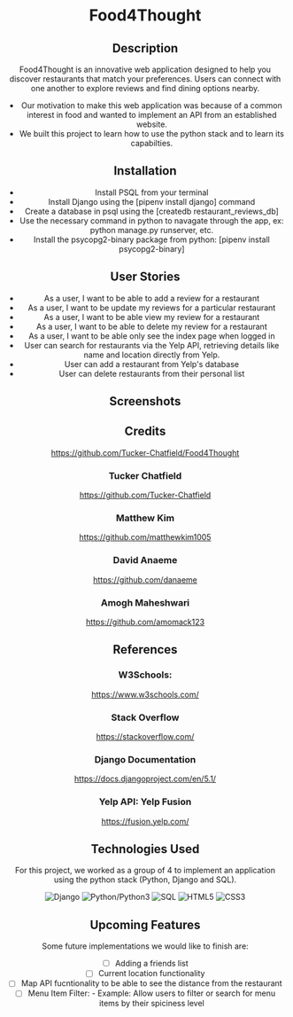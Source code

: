 <div align="center">

<h1 font-size = 100px>Food4Thought</h1>

## Description

Food4Thought is an innovative web application designed to help you discover restaurants that match your preferences. Users can connect with one another to explore reviews and find dining options nearby.

- Our motivation to make this web application was because of a common interest in food and wanted to implement an API from an established website.
- We built this project to learn how to use the python stack and to learn its capabilties.

## Installation

- Install PSQL from your terminal
- Install Django using the [pipenv install django] command
- Create a database in psql using the [createdb restaurant_reviews_db]
- Use the necessary command in python to navagate through the app, ex: python manage.py runserver, etc.
- Install the psycopg2-binary package from python: [pipenv install psycopg2-binary]

## User Stories

- As a user, I want to be able to add a review for a restaurant
- As a user, I want to be update my reviews for a particular restaurant
- As a user, I want to be able view my review for a restaurant
- As a user, I want to be able to delete my review for a restaurant
- As a user, I want to be able only see the index page when logged in
- User can search for restaurants via the Yelp API, retrieving details like name and location directly from Yelp.
- User can add a restaurant from Yelp's database
- User can delete restaurants from their personal list

## Screenshots



## Credits

https://github.com/Tucker-Chatfield/Food4Thought

### Tucker Chatfield
https://github.com/Tucker-Chatfield

### Matthew Kim
https://github.com/matthewkim1005

### David Anaeme
https://github.com/danaeme

### Amogh Maheshwari
https://github.com/amomack123

## References

### W3Schools:
https://www.w3schools.com/

### Stack Overflow
https://stackoverflow.com/

### Django Documentation
https://docs.djangoproject.com/en/5.1/

### Yelp API: Yelp Fusion
https://fusion.yelp.com/

## Technologies Used

For this project, we worked as a group of 4 to implement an application using the python stack (Python, Django and SQL).

![Django](https://img.shields.io/badge/-Django-2b244f?style=flat&logo=django)
![Python/Python3](https://img.shields.io/badge/-Python-2b244f?style=flat&logo=python)
![SQL](https://img.shields.io/badge/SQL-2b244f)
![HTML5](https://img.shields.io/badge/-HTML5-2b244f?style=flat&logo=html5)
![CSS3](https://img.shields.io/badge/-CSS-2b244f?style=flat&logo=css3)

## Upcoming Features

Some future implementations we would like to finish are:
- [ ] Adding a friends list
- [ ] Current location functionality
- [ ] Map API fucntionality to be able to see the distance from the restaurant
- [ ] Menu Item Filter:  - Example: Allow users to filter or search for menu items by their spiciness level

</div>